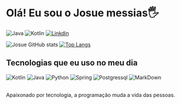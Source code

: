 # Olá! Eu sou o Josue messias🖐️

![Java](https://img.shields.io/badge/Java-ED8B00?style=for-the-badge&logo=java&logoColor=white)
![Kotlin](https://img.shields.io/badge/Kotlin-0095D5?&style=for-the-badge&logo=kotlin&logoColor=white)
[![Linkdin](https://img.shields.io/badge/LinkedIn-0077B5?style=for-the-badge&logo=linkedin&logoColor=white)](https://www.linkedin.com/feed/)

![Josue GitHub stats](https://github-readme-stats.vercel.app/api?username=jmessiasweb&show_icons=true&theme=dracula&count_private=true)
[![Top Langs](https://github-readme-stats.vercel.app/api/top-langs/?username=jmessiasweb&langs_count=8)](https://github.com/anuraghazra/github-readme-stats)

## Tecnologias que eu uso no meu dia

<div style="display: inline_block">
  <img align="center" alt="Kotlin" src="https://img.shields.io/badge/Kotlin-0095D5?&style=for-the-badge&logo=kotlin&logoColor=white" />
  <img align="center" alt="Java" src="https://img.shields.io/badge/Java-ED8B00?style=for-the-badge&logo=java&logoColor=white" />
  <img align="center" alt="Python" src="https://img.shields.io/badge/Python-14354C?style=for-the-badge&logo=python&logoColor=white" />
  <img align="center" alt="Spring" src="https://img.shields.io/badge/Spring-6DB33F?style=for-the-badge&logo=spring&logoColor=white" />
  <img align="center" alt="Postgressql" src="https://img.shields.io/badge/PostgreSQL-316192?style=for-the-badge&logo=postgresql&logoColor=white" />
  <img align="center" alt="MarkDown" src="https://img.shields.io/badge/Markdown-000000?style=for-the-badge&logo=markdown&logoColor=white" />
 
</div><br/>

Apaixonado por tecnologia, a programação  muda a vida das pessoas.

